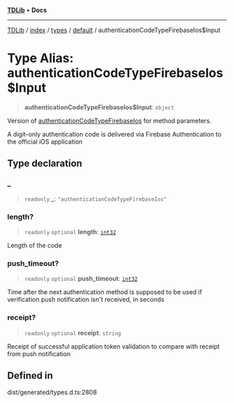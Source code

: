 [**TDLib**](../../../../../../README.md) • **Docs**

***

[TDLib](../../../../../../modules.md) / [index](../../../../../README.md) / [types](../../../README.md) / [default](../README.md) / authenticationCodeTypeFirebaseIos$Input

# Type Alias: authenticationCodeTypeFirebaseIos$Input

> **authenticationCodeTypeFirebaseIos$Input**: `object`

Version of [authenticationCodeTypeFirebaseIos](authenticationCodeTypeFirebaseIos.md) for method parameters.

A digit-only authentication code is delivered via Firebase Authentication to the official iOS application

## Type declaration

### \_

> `readonly` **\_**: `"authenticationCodeTypeFirebaseIos"`

### length?

> `readonly` `optional` **length**: [`int32`](int32.md)

Length of the code

### push\_timeout?

> `readonly` `optional` **push\_timeout**: [`int32`](int32.md)

Time after the next authentication method is supposed to be used if verification push notification isn't received, in seconds

### receipt?

> `readonly` `optional` **receipt**: `string`

Receipt of successful application token validation to compare with receipt from push notification

## Defined in

dist/generated/types.d.ts:2808
